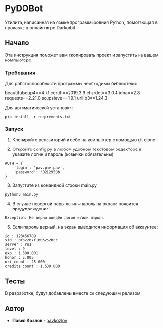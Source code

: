 # PyDOBot

Утилита, написанная на языке программировния Python, помогающая в прокачке в онлайн игре Darkorbit.

## Начало

Эта инструкция поможет вам скопировать проект и запустить на вашем компьютере.

### Требования

Для работоспособности программы необходимы библиотеки:

beautifulsoup4==4.7.1
certifi==2019.3.9
chardet==3.0.4
idna==2.8
requests==2.21.0
soupsieve==1.9.1
urllib3==1.24.3

Для автоматической установки:

```
pip install -r reqirements.txt
```

### Запуск

1) Клонируйте репозиторий к себе на компьютер с помощью git clone

2) Откройте config.py в любом удобном текстовом редакторе и укажите логин и пароль (ковычки обязательны)

```
AUTH = {
    'login': 'pav.pav.pav',
    'password': '021295Bb'
}
```

3) Запустите из командной строки main.py

```
python3 main.py
```

4) В случае неверной пары логин+пароль на экране появится предупреждение:

```
Exception: Не верно введён логин и/или пароль
```

5) Если пароль верный, на экран выводится информация об аккаунтее:

```
id : 123456789
sid : bfb2267f1605252bcc
server : ru1
level : 9
exp : 1.600.001
honor : 5.005
uri_count : 25.000
credits_count : 1.500.000

```

## Тесты

В разработке, будут добавлены вместе со следующим релизом

## Автор

* **Павел Козлов** - [pavkozlov](https://github.com/pavkozlov)

